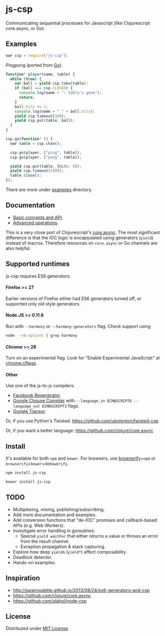 # js-csp
Communicating sequential processes for Javascript (like Clojurescript core.async, or Go).

## Examples ##
```javascript
var csp = require("js-csp");
```

Pingpong (ported from [Go](http://talks.golang.org/2013/advconc.slide#6)).
```javascript
function* player(name, table) {
  while (true) {
    var ball = yield csp.take(table);
    if (ball === csp.CLOSED) {
      console.log(name + ": table's gone");
      return;
    }
    ball.hits += 1;
    console.log(name + " " + ball.hits);
    yield csp.timeout(100);
    yield csp.put(table, ball);
  }
}

csp.go(function* () {
  var table = csp.chan();

  csp.go(player, ["ping", table]);
  csp.go(player, ["pong", table]);

  yield csp.put(table, {hits: 0});
  yield csp.timeout(1000);
  table.close();
});
```

There are more under [examples](examples/) directory.

## Documentation ##

- [Basic concepts and API](doc/basic.md).
- [Advanced operations](doc/advanced.md).

This is a very close port of Clojurescript's [core.async](https://github.com/clojure/core.async). The most significant difference is that the IOC logic is encapsulated using generators (`yield`) instead of macros. Therefore resources on `core.async` or Go channels are also helpful.

## Supported runtimes ##
js-csp requires ES6 generators.

#### Firefox >= 27 ####

Earlier versions of Firefox either had ES6 generators turned off, or supported only old style generators.

#### Node.JS >= 0.11.6 ####

Run with `--harmony` or `--harmony-generators` flag. Check support using
```bash
node --v8-options | grep harmony
```

#### Chrome >= 28 ####
Turn on an experimental flag. Look for "Enable Experimental JavaScript" at [chrome://flags](chrome://flags).

#### Other ####

Use one of the js-to-js compilers:
- [Facebook Regenerator](http://facebook.github.io/regenerator/).
- [Google Closure Compiler](https://developers.google.com/closure/compiler/) with `--language_in ECMASCRIPT6 --language_out ECMASCRIPT3` flags.
- [Google Traceur](https://github.com/google/traceur-compiler).

Or, if you use Python's Twisted:
https://github.com/ubolonton/twisted-csp

Or, if you want a better language:
https://github.com/clojure/core.async

## Install ##

It's available for both `npm` and `bower`. For browsers, use [browserify](http://browserify.org/)+`npm` or `browserify`+`bower`+`debowerify`.
```bash
npm install js-csp
```
```bash
bower install js-csp
```

## TODO ##

- Multiplexing, mixing, publishing/subscribing.
- Add more documentation and examples.
- Add conversion functions that "de-IOC" promises and callback-based APIs (e.g. Web Workers).
- Investigate error handling in goroutines:
  + Special `yield waitFor` that either returns a value or throws an error from the result channel.
  + Exception propagation & stack capturing.
- Explore how deep `yield`s (`yield*`) affect composability.
- Deadlock detector.
- Hands-on examples.

## Inspiration ##

- http://swannodette.github.io/2013/08/24/es6-generators-and-csp
- https://github.com/clojure/core.async
- https://github.com/olahol/node-csp

## License ##

Distributed under [MIT License](http://opensource.org/licenses/MIT).
